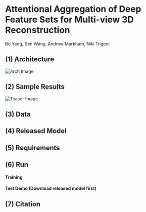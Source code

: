 # Attentional Aggregation of Deep Feature Sets for  Multi-view 3D Reconstruction
Bo Yang, Sen Wang, Andrew Markham, Niki Trigoni

## (1) Architecture
![Arch Image](https://github.com/Yang7879/AttSets/blob/master/attsets_arch.png)
## (2) Sample Results
![Teaser Image](https://github.com/Yang7879/AttSets/blob/master/attsets_sample.png)
## (3) Data

## (4) Released Model

## (5) Requirements

## (6) Run
#### Training

#### Test Demo (Download released model first)

## (7) Citation
